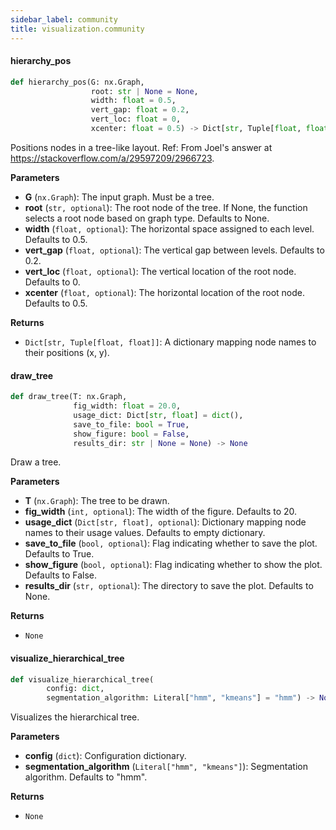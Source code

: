 ```yaml
---
sidebar_label: community
title: visualization.community
---
```


#### hierarchy\_pos

```python
def hierarchy_pos(G: nx.Graph,
                  root: str | None = None,
                  width: float = 0.5,
                  vert_gap: float = 0.2,
                  vert_loc: float = 0,
                  xcenter: float = 0.5) -> Dict[str, Tuple[float, float]]
```

Positions nodes in a tree-like layout.
Ref: From Joel&#x27;s answer at https://stackoverflow.com/a/29597209/2966723.

**Parameters**

* **G** (`nx.Graph`): The input graph. Must be a tree.
* **root** (`str, optional`): The root node of the tree. If None, the function selects a root node based on graph type.
Defaults to None.
* **width** (`float, optional`): The horizontal space assigned to each level. Defaults to 0.5.
* **vert_gap** (`float, optional`): The vertical gap between levels. Defaults to 0.2.
* **vert_loc** (`float, optional`): The vertical location of the root node. Defaults to 0.
* **xcenter** (`float, optional`): The horizontal location of the root node. Defaults to 0.5.

**Returns**

* `Dict[str, Tuple[float, float]]`: A dictionary mapping node names to their positions (x, y).

#### draw\_tree

```python
def draw_tree(T: nx.Graph,
              fig_width: float = 20.0,
              usage_dict: Dict[str, float] = dict(),
              save_to_file: bool = True,
              show_figure: bool = False,
              results_dir: str | None = None) -> None
```

Draw a tree.

**Parameters**

* **T** (`nx.Graph`): The tree to be drawn.
* **fig_width** (`int, optional`): The width of the figure. Defaults to 20.
* **usage_dict** (`Dict[str, float], optional`): Dictionary mapping node names to their usage values. Defaults to empty dictionary.
* **save_to_file** (`bool, optional`): Flag indicating whether to save the plot. Defaults to True.
* **show_figure** (`bool, optional`): Flag indicating whether to show the plot. Defaults to False.
* **results_dir** (`str, optional`): The directory to save the plot. Defaults to None.

**Returns**

* `None`

#### visualize\_hierarchical\_tree

```python
def visualize_hierarchical_tree(
        config: dict,
        segmentation_algorithm: Literal["hmm", "kmeans"] = "hmm") -> None
```

Visualizes the hierarchical tree.

**Parameters**

* **config** (`dict`): Configuration dictionary.
* **segmentation_algorithm** (`Literal["hmm", "kmeans"]`): Segmentation algorithm. Defaults to &quot;hmm&quot;.

**Returns**

* `None`

